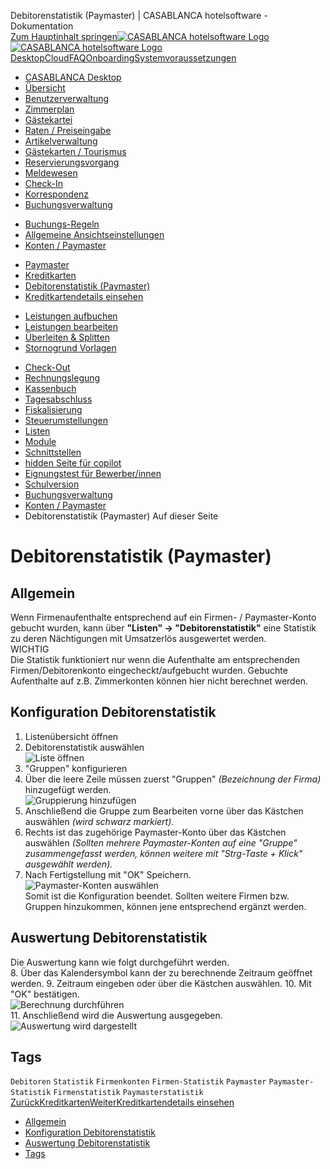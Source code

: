 Debitorenstatistik (Paymaster) | CASABLANCA hotelsoftware - Dokumentation  
[Zum Hauptinhalt springen](https://docs.casablanca.at/desktop/account/accounts_paymaster/debitor_statistic/#__docusaurus_skipToContent_fallback)[![CASABLANCA hotelsoftware Logo](https://docs.casablanca.at/img/logo.png) ![CASABLANCA hotelsoftware Logo](https://docs.casablanca.at/img/Casablanca_LOGO_2022_neg.png)](https://docs.casablanca.at/) [Desktop](https://docs.casablanca.at/desktop/desktop/)[Cloud](https://docs.casablanca.at/cloud/cloud_systems/)[FAQ](https://docs.casablanca.at/faq)[Onboarding](https://docs.casablanca.at/onboarding/fiscalization)[Systemvoraussetzungen](https://docs.casablanca.at/system_requirements)  
* [CASABLANCA Desktop](https://docs.casablanca.at/desktop/desktop/)
* [Übersicht](https://docs.casablanca.at/desktop/interface/)
* [Benutzerverwaltung](https://docs.casablanca.at/desktop/user_management/)
* [Zimmerplan](https://docs.casablanca.at/desktop/room_plan/)
* [Gästekartei](https://docs.casablanca.at/desktop/guest_profile/)
* [Raten / Preiseingabe](https://docs.casablanca.at/desktop/raten/)
* [Artikelverwaltung](https://docs.casablanca.at/desktop/articles/)
* [Gästekarten / Tourismus](https://docs.casablanca.at/desktop/guest_cards/)
* [Reservierungsvorgang](https://docs.casablanca.at/desktop/reservation_process/)
* [Meldewesen](https://docs.casablanca.at/desktop/registration/)
* [Check-In](https://docs.casablanca.at/desktop/check_in/)
* [Korrespondenz](https://docs.casablanca.at/desktop/correspondence/)
* [Buchungsverwaltung](https://docs.casablanca.at/desktop/account/)
+ [Buchungs-Regeln](https://docs.casablanca.at/desktop/account/booking_rules)
+ [Allgemeine Ansichtseinstellungen](https://docs.casablanca.at/desktop/account/general_view_settings)
+ [Konten / Paymaster](https://docs.casablanca.at/desktop/account/accounts_paymaster/)
- [Paymaster](https://docs.casablanca.at/desktop/account/accounts_paymaster/paymaster)
- [Kreditkarten](https://docs.casablanca.at/desktop/account/accounts_paymaster/creditcard)
- [Debitorenstatistik (Paymaster)](https://docs.casablanca.at/desktop/account/accounts_paymaster/debitor_statistic)
- [Kreditkartendetails einsehen](https://docs.casablanca.at/desktop/account/accounts_paymaster/view_credit_card_details)
+ [Leistungen aufbuchen](https://docs.casablanca.at/desktop/account/book_services)
+ [Leistungen bearbeiten](https://docs.casablanca.at/desktop/account/edit_services)
+ [Überleiten & Splitten](https://docs.casablanca.at/desktop/account/transfer_split)
+ [Stornogrund Vorlagen](https://docs.casablanca.at/desktop/account/cancellation_reason/)
* [Check-Out](https://docs.casablanca.at/desktop/check-out/)
* [Rechnungslegung](https://docs.casablanca.at/desktop/accounting/)
* [Kassenbuch](https://docs.casablanca.at/desktop/cashbook/)
* [Tagesabschluss](https://docs.casablanca.at/desktop/daily_closing/)
* [Fiskalisierung](https://docs.casablanca.at/desktop/fiscalization/)
* [Steuerumstellungen](https://docs.casablanca.at/desktop/tax_changes/)
* [Listen](https://docs.casablanca.at/desktop/lists/)
* [Module](https://docs.casablanca.at/desktop/module/)
* [Schnittstellen](https://docs.casablanca.at/desktop/interfaces/)
* [hidden Seite für copilot](https://docs.casablanca.at/desktop/hidden_copilot)
* [Eignungstest für Bewerber/innen](https://docs.casablanca.at/desktop/qualification)
* [Schulversion](https://docs.casablanca.at/desktop/schoolversion)  
* [Buchungsverwaltung](https://docs.casablanca.at/desktop/account/)
* [Konten / Paymaster](https://docs.casablanca.at/desktop/account/accounts_paymaster/)
* Debitorenstatistik (Paymaster)
Auf dieser Seite

# Debitorenstatistik (Paymaster)  
## Allgemein[](https://docs.casablanca.at/desktop/account/accounts_paymaster/debitor_statistic/#allgemein "Direkter Link zu Allgemein")  
Wenn Firmenaufenthalte entsprechend auf ein Firmen- / Paymaster-Konto gebucht wurden, kann über **"Listen" -> "Debitorenstatistik"** eine Statistik zu deren Nächtigungen mit Umsatzerlös ausgewertet werden.  
WICHTIG  
Die Statistik funktioniert nur wenn die Aufenthalte am entsprechenden Firmen/Debitorenkonto eingecheckt/aufgebucht wurden. Gebuchte Aufenthalte auf z.B. Zimmerkonten können hier nicht berechnet werden.

## Konfiguration Debitorenstatistik[](https://docs.casablanca.at/desktop/account/accounts_paymaster/debitor_statistic/#konfiguration-debitorenstatistik "Direkter Link zu Konfiguration Debitorenstatistik")  
1. Listenübersicht öffnen
2. Debitorenstatistik auswählen  
![Liste öffnen](https://docs.casablanca.at/assets/images/open_list-ae1d0e6eb864c9ae03dfb72e9ea603dc.png "Liste öffnen")  
3. "Gruppen" konfigurieren
4. Über die leere Zeile müssen zuerst "Gruppen" *(Bezeichnung der Firma)* hinzugefügt werden.  
![Gruppierung hinzufügen](https://docs.casablanca.at/assets/images/add_group-4207f209441e803fa5dd2c874ea8997c.png "Gruppierung hinzufügen")  
5. Anschließend die Gruppe zum Bearbeiten vorne über das Kästchen auswählen *(wird schwarz markiert).*
6. Rechts ist das zugehörige Paymaster-Konto über das Kästchen auswählen *(Sollten mehrere Paymaster-Konten auf eine "Gruppe" zusammengefasst werden, können weitere mit "Strg-Taste + Klick" ausgewählt werden).*
7. Nach Fertigstellung mit "OK" Speichern.  
![Paymaster-Konten auswählen](https://docs.casablanca.at/assets/images/select_paymaster_accounts-3500a7f1eb7e52d93989b27a5ddaf9f2.png "Paymaster-Konten auswählen")  
Somit ist die Konfiguration beendet. Sollten weitere Firmen bzw. Gruppen hinzukommen, können jene entsprechend ergänzt werden.

## Auswertung Debitorenstatistik[](https://docs.casablanca.at/desktop/account/accounts_paymaster/debitor_statistic/#auswertung-debitorenstatistik "Direkter Link zu Auswertung Debitorenstatistik")  
Die Auswertung kann wie folgt durchgeführt werden.  
8. Über das Kalendersymbol kann der zu berechnende Zeitraum geöffnet werden.
9. Zeitraum eingeben oder über die Kästchen auswählen.
10. Mit "OK" bestätigen.  
![Berechnung durchführen](https://docs.casablanca.at/assets/images/calculate-5e47a07eb25e46ac41ad53bf777caa1e.png "Berechnung durchführen")  
11. Anschließend wird die Auswertung ausgegeben.  
![Auswertung wird dargestellt](https://docs.casablanca.at/assets/images/view_calculation-ed03d5a49caa310e926591ca54ee0bbf.png "Auswertung wird dargestellt")

## Tags[](https://docs.casablanca.at/desktop/account/accounts_paymaster/debitor_statistic/#tags "Direkter Link zu Tags")  
`Debitoren` `Statistik` `Firmenkonten` `Firmen-Statistik` `Paymaster` `Paymaster-Statistik` `Firmenstatistik` `Paymasterstatistik`  
[ZurückKreditkarten](https://docs.casablanca.at/desktop/account/accounts_paymaster/creditcard)[WeiterKreditkartendetails einsehen](https://docs.casablanca.at/desktop/account/accounts_paymaster/view_credit_card_details)  
* [Allgemein](https://docs.casablanca.at/desktop/account/accounts_paymaster/debitor_statistic/#allgemein)
* [Konfiguration Debitorenstatistik](https://docs.casablanca.at/desktop/account/accounts_paymaster/debitor_statistic/#konfiguration-debitorenstatistik)
* [Auswertung Debitorenstatistik](https://docs.casablanca.at/desktop/account/accounts_paymaster/debitor_statistic/#auswertung-debitorenstatistik)
* [Tags](https://docs.casablanca.at/desktop/account/accounts_paymaster/debitor_statistic/#tags)